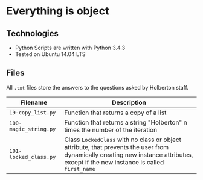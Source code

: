 # Everything is object

## Technologies
* Python Scripts are written with Python 3.4.3
* Tested on Ubuntu 14.04 LTS

## Files

All `.txt` files store the answers to the questions asked by Holberton staff.

| Filename | Description |
| -------- | ----------- |
| `19-copy_list.py` | Function that returns a copy of a list |
| `100-magic_string.py` | Function that returns a string "Holberton" n times the number of the iteration |
| `101-locked_class.py` | Class `LockedClass` with no class or object attribute, that prevents the user from dynamically creating new instance attributes, except if the new instance is called `first_name` |

